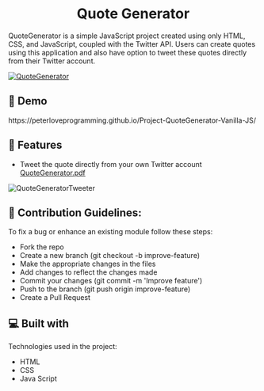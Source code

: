 <h1 align="center" id="title">Quote Generator</h1>


<p id="description">QuoteGenerator is a simple JavaScript project created using only HTML, CSS, and JavaScript, coupled with the Twitter API. Users can create quotes using this application and also have option to tweet these quotes directly from their Twitter account.</p>

[![QuoteGenerator](https://github.com/Peterloveprogramming/Project-QuoteGenerator-Vanilla-JS/assets/131538732/2581ff87-93a8-4b7b-8c5f-654308b86984)](https://peterloveprogramming.github.io/Project-QuoteGenerator-Vanilla-JS/)


<h2>🚀 Demo</h2>
https://peterloveprogramming.github.io/Project-QuoteGenerator-Vanilla-JS/
  
<h2>🧐 Features</h2>

*   Tweet the quote directly from your own Twitter account
[QuoteGenerator.pdf](https://github.com/Peterloveprogramming/Project-QuoteGenerator-Vanilla-JS/files/12501447/QuoteGenerator.pdf)

![QuoteGeneratorTweeter](https://github.com/Peterloveprogramming/Project-QuoteGenerator-Vanilla-JS/assets/131538732/c7d02643-901c-45a7-a375-31c329289573)

  <h2>🍰 Contribution Guidelines:</h2>

To fix a bug or enhance an existing module follow these steps: 

*   Fork the repo
*   Create a new branch (git checkout -b improve-feature)
*   Make the appropriate changes in the files
*   Add changes to reflect the changes made
*   Commit your changes (git commit -m 'Improve feature')
*   Push to the branch (git push origin improve-feature)
*   Create a Pull Request
  
<h2>💻 Built with</h2>

Technologies used in the project:

*   HTML
*   CSS
*   Java Script

